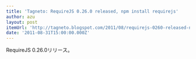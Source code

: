 ```yaml
---
title: 'Tagneto: RequireJS 0.26.0 released, npm install requirejs'
author: azu
layout: post
itemUrl: 'http://tagneto.blogspot.com/2011/08/requirejs-0260-released-npm-install.html'
date: '2011-08-31T15:00:00.000Z'
---
```

RequireJS 0.26.0リリース。



